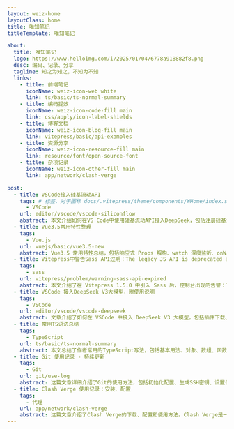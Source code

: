 ```yaml
---
layout: weiz-home
layoutClass: home
title: 唯知笔记
titleTemplate: 唯知笔记

about:
  title: 唯知笔记
  logo: https://www.helloimg.com/i/2025/01/04/6778a918882f8.png
  desc: 编码、记录、分享
  tagline: 知之为知之，不知为不知
  links:
    - title: 前端笔记
      iconName: weiz-icon-web white
      link: ts/basic/ts-normal-summary
    - title: 编码提效
      iconName: weiz-icon-code-fill main
      link: css/apply/icon-label-shields
    - title: 博客文档
      iconName: weiz-icon-blog-fill main
      link: vitepress/basic/api-examples
    - title: 资源分享
      iconName: weiz-icon-resource-fill main
      link: resource/font/open-source-font
    - title: 杂项记录
      iconName: weiz-icon-other-fill main
      link: app/network/clash-verge

post:
  - title: VSCode接入硅基流动API
    tags: # 标签，对于图标 docs/.vitepress/theme/components/WHome/index.scss 中可看
      - VSCode
    url: editor/vscode/vscode-siliconflow
    abstract: 本文介绍如何在VS Code中使用硅基流动API接入DeepSeek，包括注册硅基流动账号、创建API密钥及配置VS Code插件cline，并展示如何使用cline优化代码片段、项目依赖及新建项目等功能
  - title: Vue3.5常用特性整理
    tags:
      - Vue.js
    url: vuejs/basic/vue3.5-new
    abstract: Vue3.5 常用特性总结，包括响应式 Props 解构、watch 深度监听、onWatcherCleanup 清理函数、watch 返回值增强、SSR 改进、useId 生成唯一应用 ID、data-allow-mismatch 属性、useTemplateRef 动态绑定元素等。这些改进提升了 Vue3.5 的开发体验和性能
  - title: Vitepress中警告Sass API过期：The legacy JS API is deprecated and will be removed in Dart Sass 2.0.0
    tags:
      - sass
    url: vitepress/problem/warning-sass-api-expired
    abstract: 本文介绍了在 Vitepress 1.5.0 中引入 Sass 后，控制台出现的告警：The legacy JS API is deprecated and will be removed in Dart Sass 2.0.0。原因是部分API弃用。解决方案是修改配置以使用现代 API，并介绍了 处理其他告警如 Sass @import 规则弃用，以及修改自定义函数如 unquote()、length()、nth() 等的办法
  - title: VSCode 接入DeepSeek V3大模型，附使用说明
    tags:
      - VSCode
    url: editor/vscode/vscode-deepseek
    abstract: 文章介绍了如何在 VSCode 中接入 DeepSeek V3 大模型，包括插件下载、API Key 注册与配置等，文章还介绍了 Continue 的对话提问、代码优化、自动补全和注释生成代码等功能。DeepSeek V3 是一个拥有 6710 亿参数的专家混合语言模型，支持国内使用，价格便宜
  - title: 常用TS语法总结
    tags:
      - TypeScript
    url: ts/basic/ts-normal-summary
    abstract: 本文总结了作者常用的TypeScript写法，包括基本用法、对象、数组、函数、类型联合、类型断言、泛型、动态变量名以及在Vue3中的应用等方面的详细步骤和注意事项
  - title: Git 使用记录 - 持续更新
    tags:
      - Git
    url: git/use-log
    abstract: 这篇文章详细介绍了Git的使用方法，包括初始化配置、生成SSH密钥、设置代理、关联远程仓库、切换远程仓库地址、修改分支名称、解决常见错误等内容。文章还提供了具体的命令和操作步骤，帮助用户更好地管理和使用Git
  - title: Clash Verge 使用记录：安装、配置
    tags:
      - 代理
    url: app/network/clash-verge
    abstract: 这篇文章介绍了Clash Verge的下载、配置和使用方法。Clash Verge是一个基于Clash Meta内核的GUI代理工具，支持多种操作系统和代理协议。文章详细讲解了如何加速下载，日常编码如何正确使用代理，以及日常使用中出现的一些问题，文章最后还总结了常用的代理规则，对国内大部分网站都进行了优化，可以直接访问。
---
```



